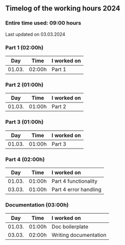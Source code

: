 ## Timelog of the working hours 2024

### Entire time used: **09:00** hours

Last updated on 03.03.2024

### Part 1 (02:00h)

Day    | Time   | I worked on
:-----:|:------:|:------
01.03. | 02:00h | Part 1

### Part 2 (01:00h)

Day    | Time   | I worked on
:-----:|:------:|:------
01.03. | 01:00h | Part 2

### Part 3 (01:00h)

Day    | Time   | I worked on
:-----:|:------:|:------
01.03. | 01:00h | Part 3

### Part 4 (02:00h)

Day    | Time   | I worked on
:-----:|:------:|:------
01.03. | 01:00h | Part 4 functionality
03.03. | 01:00h | Part 4 error handling

### Documentation (03:00h)

Day    | Time   | I worked on
:-----:|:------:|:------
01.03. | 01:00h | Doc boilerplate
03.03. | 02:00h | Writing documentation